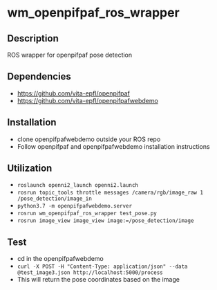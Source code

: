 # wm_openpifpaf_ros_wrapper
## Description
ROS wrapper for openpifpaf pose detection
## Dependencies
* https://github.com/vita-epfl/openpifpaf
* https://github.com/vita-epfl/openpifpafwebdemo
## Installation
* clone openpifpafwebdemo outside your ROS repo
* Follow openpifpaf and openpifpafwebdemo installation instructions
## Utilization
* ```roslaunch openni2_launch openni2.launch```
* ```rosrun topic_tools throttle messages /camera/rgb/image_raw 1 /pose_detection/image_in```
* ```python3.7 -m openpifpafwebdemo.server```
* ```rosrun wm_openpifpaf_ros_wrapper test_pose.py```
* ```rosrun image_view image_view image:=/pose_detection/image```
## Test
* cd in the openpifpafwebdemo
* ```curl -X POST -H "Content-Type: application/json" --data @test_image3.json http://localhost:5000/process```
* This will return the pose coordinates based on the image

